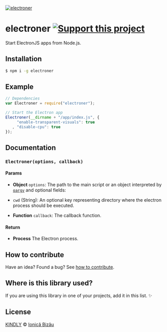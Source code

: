 [![electroner](http://i.imgur.com/z3xjvS3.png)](#)

# electroner [![Support this project][donate-now]][paypal-donations]

Start ElectronJS apps from Node.js.

## Installation

```sh
$ npm i -g electroner
```

## Example

```js
// Dependencies
var Electroner = require("electroner");

// Start the Electron app
Electroner(__dirname + "/app/index.js", {
     "enable-transparent-visuals": true
   , "disable-cpu": true
});
```

## Documentation

### `Electroner(options, callback)`

#### Params
- **Object** `options`: The path to the main script or an object interpreted by [`oargv`](https://github.com/IonicaBizau/node-oargv) and optional fields:

 - `cwd` (String): An optional key representing directory where the electron
   process should be executed.
- **Function** `callback`: The callback function.

#### Return
- **Process** The Electron process.

## How to contribute
Have an idea? Found a bug? See [how to contribute][contributing].

## Where is this library used?
If you are using this library in one of your projects, add it in this list. :sparkles:

## License

[KINDLY][license] © [Ionică Bizău][website]

[license]: http://ionicabizau.github.io/kindly-license/?author=Ionic%C4%83%20Biz%C4%83u%20%3Cbizauionica@gmail.com%3E&year=2015

[website]: http://ionicabizau.net
[paypal-donations]: https://www.paypal.com/cgi-bin/webscr?cmd=_s-xclick&hosted_button_id=RVXDDLKKLQRJW
[donate-now]: http://i.imgur.com/6cMbHOC.png

[contributing]: /CONTRIBUTING.md
[docs]: /DOCUMENTATION.md